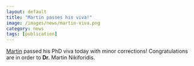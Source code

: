 ```yaml
---
layout: default
title: "Martin passes his viva!"
image: /images/news/martin-viva.png
category: news
tags: [publication]
---
```

[Martin] passed his PhD viva today with minor corrections! Congratulations are in order to **Dr.** Martin Nikiforidis.

[Martin]: /team/nikiforidis-martin

